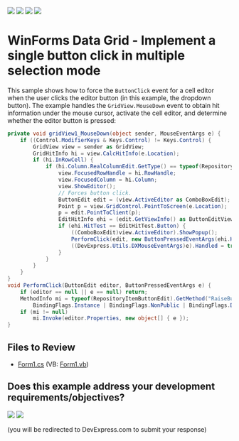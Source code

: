 <!-- default badges list -->
![](https://img.shields.io/endpoint?url=https://codecentral.devexpress.com/api/v1/VersionRange/128629453/24.2.1%2B)
[![](https://img.shields.io/badge/Open_in_DevExpress_Support_Center-FF7200?style=flat-square&logo=DevExpress&logoColor=white)](https://supportcenter.devexpress.com/ticket/details/E1378)
[![](https://img.shields.io/badge/📖_How_to_use_DevExpress_Examples-e9f6fc?style=flat-square)](https://docs.devexpress.com/GeneralInformation/403183)
[![](https://img.shields.io/badge/💬_Leave_Feedback-feecdd?style=flat-square)](#does-this-example-address-your-development-requirementsobjectives)
<!-- default badges end -->

# WinForms Data Grid - Implement a single button click in multiple selection mode

This sample shows how to force the `ButtonClick` event for a cell editor when the user clicks the editor button (in this example, the dropdown button). The example handles the `GridView.MouseDown` event to obtain hit information under the mouse cursor, activate the cell editor, and determine whether the editor button is pressed:

```csharp
private void gridView1_MouseDown(object sender, MouseEventArgs e) {
    if ((Control.ModifierKeys & Keys.Control) != Keys.Control) {
        GridView view = sender as GridView;
        GridHitInfo hi = view.CalcHitInfo(e.Location);
        if (hi.InRowCell) {
            if (hi.Column.RealColumnEdit.GetType() == typeof(RepositoryItemComboBox)) {
                view.FocusedRowHandle = hi.RowHandle;
                view.FocusedColumn = hi.Column;
                view.ShowEditor();
                // Forces button click. 
                ButtonEdit edit = (view.ActiveEditor as ComboBoxEdit);
                Point p = view.GridControl.PointToScreen(e.Location);
                p = edit.PointToClient(p);
                EditHitInfo ehi = (edit.GetViewInfo() as ButtonEditViewInfo).CalcHitInfo(p);
                if (ehi.HitTest == EditHitTest.Button) {
                    ((ComboBoxEdit)view.ActiveEditor).ShowPopup();
                    PerformClick(edit, new ButtonPressedEventArgs(ehi.HitObject as EditorButton));
                    ((DevExpress.Utils.DXMouseEventArgs)e).Handled = true;
                }
            }
        }
    }
}
void PerformClick(ButtonEdit editor, ButtonPressedEventArgs e) {
    if (editor == null || e == null) return;
    MethodInfo mi = typeof(RepositoryItemButtonEdit).GetMethod("RaiseButtonClick",
        BindingFlags.Instance | BindingFlags.NonPublic | BindingFlags.DeclaredOnly);
    if (mi != null)
        mi.Invoke(editor.Properties, new object[] { e });
}
```


## Files to Review

* [Form1.cs](./CS/WindowsApplication168/Form1.cs) (VB: [Form1.vb](./VB/WindowsApplication168/Form1.vb))
<!-- feedback -->
## Does this example address your development requirements/objectives?

[<img src="https://www.devexpress.com/support/examples/i/yes-button.svg"/>](https://www.devexpress.com/support/examples/survey.xml?utm_source=github&utm_campaign=winforms-grid-single-button-click-multiple-selection&~~~was_helpful=yes) [<img src="https://www.devexpress.com/support/examples/i/no-button.svg"/>](https://www.devexpress.com/support/examples/survey.xml?utm_source=github&utm_campaign=winforms-grid-single-button-click-multiple-selection&~~~was_helpful=no)

(you will be redirected to DevExpress.com to submit your response)
<!-- feedback end -->
